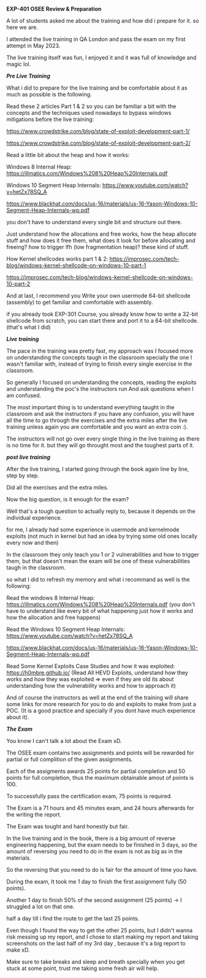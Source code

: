 **EXP-401 OSEE Review & Preparation**

A lot of students asked me about the training and how did i prepare for it. so here we are.

I attended the live training in QA London and pass the exam on my first attempt in May 2023.

The live training itself was fun, I enjoyed it and it was full of knowledge and magic lol.

***Pre Live Training***

What i did to prepare for the live training and be comfortable about it as much as possible is the following.

Read these 2 articles Part 1 & 2 so you can be familiar a bit with the concepts and the techniques used nowadays to bypass windows mitigations before the live training:

https://www.crowdstrike.com/blog/state-of-exploit-development-part-1/

https://www.crowdstrike.com/blog/state-of-exploit-development-part-2/

Read a little bit about the heap and how it works:

Windows 8 Internal Heap: https://illmatics.com/Windows%208%20Heap%20Internals.pdf

Windows 10 Segment Heap Internals: https://www.youtube.com/watch?v=hetZx78SQ_A

https://www.blackhat.com/docs/us-16/materials/us-16-Yason-Windows-10-Segment-Heap-Internals-wp.pdf

you don't have to understand every single bit and structure out there.

Just understand how the allocations and free works, how the heap allocate stuff and how does it free them, what does it look for before allocating and freeing? how to trigger lfh (low fragmentation heap)? these kind of stuff.

How Kernel shellcodes works part 1 & 2: 
https://improsec.com/tech-blog/windows-kernel-shellcode-on-windows-10-part-1

https://improsec.com/tech-blog/windows-kernel-shellcode-on-windows-10-part-2

And at last, I recommend you Write your own usermode 64-bit shellcode (assembly) to get familiar and comfortable with assembly.

if you already took EXP-301 Course, you already know how to write a 32-bit shellcode from scratch, you can start there and port it to a 64-bit shellcode. (that's what I did)

***Live training***

The pace in the training was pretty fast, my approach was I focused more on understanding the concepts taugh in the classroom specially the one I wasn't familiar with, instead of trying to finish every single exercise in the classroom.

So generally I focused on understanding the concepts, reading the exploits and understanding the poc's the instructors run And ask questions when I am confused.

The most important thing is to understand everything taught in the classroom and ask the instructors if you have any confusion, you will have all the time to go through the exercises and the extra miles after the live training unless again you are comfortable and you want an extra coin :).

The instructors will not go over every single thing in the live training as there is no time for it. but they will go throught most and the toughest parts of it.

***post live training***

After the live training, I started going through the book again line by line, step by step.

Did all the exercises and the extra miles.

Now the big question, is it enough for the exam?

Well that's a tough question to actually reply to, because it depends on the individual experience.

for me, I already had some experience in usermode and kernelmode exploits (not much in kernel but had an idea by trying some old ones locally every now and then)

In the classroom they only teach you 1 or 2 vulnerabilities and how to trigger them, but that doesn't mean the exam will be one of these vulnerabilities taugh in the classroom.

so what I did to refresh my memory and what i recommand as well is the following:

Read the windows 8 Internal Heap: https://illmatics.com/Windows%208%20Heap%20Internals.pdf (you don't have to understand like every bit of what happening just how it works and how the allocation and free happens)

Read the Windows 10 Segment Heap Internals: https://www.youtube.com/watch?v=hetZx78SQ_A

https://www.blackhat.com/docs/us-16/materials/us-16-Yason-Windows-10-Segment-Heap-Internals-wp.pdf

Read Some Kernel Exploits Case Studies and how it was exploited: https://h0mbre.github.io/ (Read All HEVD Exploits, understand how they works and how they was exploited => even if they are old its about understanding how the vulnerability works and how to approach it)

And of course the instructors as well at the end of the training will share some links for more research for you to do and exploits to make from just a POC. (It is a good practice and specially if you dont have much experience about it).

***The Exam***

You know I can't talk a lot about the Exam xD.

The OSEE exam contains two assignments and points will be rewarded for partial or full complition of the given assignments.

Each of the assigments awards 25 points for partial completion and 50 points for full completion, thus the maximum obtainable amout of points is 100.

To successfully pass the certification exam, 75 points is required.

The Exam is a 71 hours and 45 minutes exam, and 24 hours afterwards for the writing the report.

The Exam was tought and hard honestly but fair.

In the live training and in the book, there is a big amount of reverse engineering happening, but the exam needs to be finished in 3 days, so the amount of reversing you need to do in the exam is not as big as in the materials.

So the reversing that you need to do is fair for the amount of time you have.

During the exam, It took me 1 day to finish the first assignment fully (50 points).

Another 1 day to finish 50% of the second assignment (25 points) -> I struggled a lot on that one.

half a day till i find the route to get the last 25 points.

Even though I found the way to get the other 25 points, but I didn't wanna risk messing up my report, and I chose to start making my report and taking screenshots on the last half of my 3rd day , because it's a big report to make xD.

Make sure to take breaks and sleep and breath specially when you get stuck at some point, trust me taking some fresh air will help.
